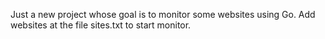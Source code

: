 Just a new project whose goal is to monitor some websites using Go.
Add websites at the file sites.txt to start monitor.